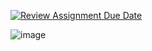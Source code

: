[![Review Assignment Due Date](https://classroom.github.com/assets/deadline-readme-button-24ddc0f5d75046c5622901739e7c5dd533143b0c8e959d652212380cedb1ea36.svg)](https://classroom.github.com/a/BOkhbAh4)


![image](https://github.com/bhos-qa/l1-readme-NotokDay/assets/115024808/e7de6d55-1c0a-463e-873b-4a1b044b21af)
